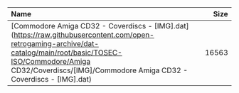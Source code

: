|Name|Size|
|:---|---:|
|[Commodore Amiga CD32 - Coverdiscs - [IMG].dat](https://raw.githubusercontent.com/open-retrogaming-archive/dat-catalog/main/root/basic/TOSEC-ISO/Commodore/Amiga CD32/Coverdiscs/[IMG]/Commodore Amiga CD32 - Coverdiscs - [IMG].dat)|16563|
